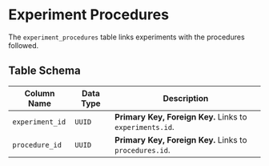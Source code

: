 # Experiment Procedures

The `experiment_procedures` table links experiments with the procedures followed.

## Table Schema

| Column Name      | Data Type | Description                                               |
| ---------------- | --------- | --------------------------------------------------------- |
| `experiment_id`  | `UUID`    | **Primary Key, Foreign Key.** Links to `experiments.id`.   |
| `procedure_id`   | `UUID`    | **Primary Key, Foreign Key.** Links to `procedures.id`.    |
